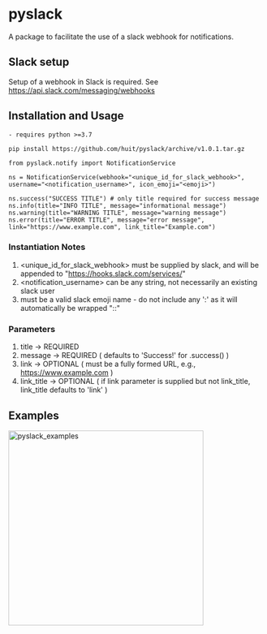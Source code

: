 # pyslack

A package to facilitate the use of a slack webhook for notifications.

## Slack setup

Setup of a webhook in Slack is required.
See <a href="https://api.slack.com/messaging/webhooks">https://api.slack.com/messaging/webhooks

## Installation and Usage

    - requires python >=3.7

    pip install https://github.com/huit/pyslack/archive/v1.0.1.tar.gz

    from pyslack.notify import NotificationService 

    ns = NotificationService(webhook="<unique_id_for_slack_webhook>", username="<notification_username>", icon_emoji="<emoji>")
    
    ns.success("SUCCESS TITLE") # only title required for success message
    ns.info(title="INFO TITLE", message="informational message")
    ns.warning(title="WARNING TITLE", message="warning message")
    ns.error(title="ERROR TITLE", message="error message", link="https://www.example.com", link_title="Example.com")

### Instantiation Notes
1. <unique_id_for_slack_webhook> must be supplied by slack, and will be appended to "https://hooks.slack.com/services/"
1. <notification_username> can be any string, not necessarily an existing slack user
1. <emoji> must be a valid slack emoji name - do not include any ':' as it will automatically be wrapped ":<emoji>:"
    
### Parameters
1. title -> REQUIRED
1. message -> REQUIRED ( defaults to 'Success!' for .success() )
1. link -> OPTIONAL ( must be a fully formed URL, e.g., https://www.example.com )
1. link_title -> OPTIONAL ( if link parameter is supplied but not link_title, link_title defaults to 'link' )

## Examples

<img width="384" alt="pyslack_examples" src="https://user-images.githubusercontent.com/6807526/110037044-debd6b00-7d0b-11eb-93e6-9d5ed344073f.png">
